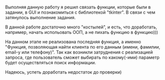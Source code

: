 Выполняя данную работу я решил связать функции, которые были в задании, в GUI и познакомиться с библиотекой "tkinter".
В связи с чем затянулось выполнение задания.

В данной работе достаточно много "костылей", и есть, что доработать, например, начать испольовать ООП, а не пихать функцию в функцию)))

На данном этапе не реализована последняя функция, а именно "Функция, позволяющая найти клиента по его данным (имени, фамилии, email-у или телефону)".
Так как возникли затруднения с реализацией запроса, где пользователь сможет выбирать по какому(-ими) параметр будет осуществляться поиск информации.

Надеюсь, успеть доработать недостаток до проверки)
